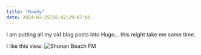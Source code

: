 ```yaml
---
title: "Howdy"
date: 2024-02-25T16:47:29-07:00
---
```


I am putting all my old blog posts into Hugo... this might take me some time.


I like this view:
![Shonan Beach FM](assets/images/shonan.png "Shonan Beach view of Mt Fuji")

